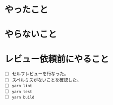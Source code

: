 # やったこと

# やらないこと

# レビュー依頼前にやること

- [ ] セルフレビューを行なった。
- [ ] スペルミスがないことを確認した。
- [ ] `yarn lint`
- [ ] `yarn test`
- [ ] `yarn build`
